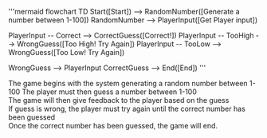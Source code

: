 '''mermaid
flowchart TD
  Start([Start]) --> RandomNumber([Generate a number between 1-100])
  RandomNumber --> PlayerInput([Get Player input])
  
  PlayerInput -- Correct --> CorrectGuess([Correct!])
  PlayerInput -- TooHigh --> WrongGuess([Too High! Try Again])
  PlayerInput -- TooLow --> WrongGuess([Too Low! Try Again])

  WrongGuess --> PlayerInput
  CorrectGuess --> End([End])
'''

The game begins with the system generating a random number between 1-100   The player must then guess a number between 1-100    
The game will then give feedback to the player based on the guess    
If guess is wrong, the player must try again until the correct number has been guessed    
Once the correct number has been guessed, the game will end.

